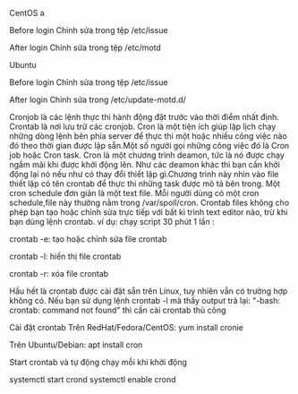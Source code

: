 CentOS a 

Before login
Chỉnh sửa trong tệp /etc/issue

After login
Chỉnh sửa trong tệp /etc/motd

Ubuntu

Before login
Chỉnh sửa trong tệp /etc/issue

After login
Chỉnh sửa trong /etc/update-motd.d/

Cronjob là các lệnh thực thi hành động đặt trước vào thời điểm nhất định. Crontab là nơi lưu trữ các cronjob.
Cron là một tiện ích giúp lập lịch chạy những dòng lệnh bên phía server để thực thi một hoặc nhiều công việc nào đó theo thời gian được lập sẵn.Một số người gọi những công việc đó là Cron job hoặc Cron task.
Cron là một chương trình deamon, tức là nó được chạy ngầm mãi khi được khởi động lên. Như các deamon khác thì bạn cần khởi động lại nó nếu như có thay đổi thiết lập gì.Chương trình này nhìn vào file thiết lập có tên crontab để thực thi những task được mô tả bên trong.
Một cron schedule đơn giản là một text file. Mỗi người dùng có một cron schedule,file này thường nằm trong /var/spoll/cron. Crontab files không cho phép bạn tạo hoặc chỉnh sửa trực tiếp với bất kì trình text editor nào, trừ khi bạn dùng lệnh crontab.
ví dụ: chạy script 30 phút 1 lần :

crontab -e: tạo hoặc chỉnh sửa file crontab

crontab -l: hiển thị file crontab

crontab -r: xóa file crontab

Hầu hết là crontab được cài đặt sẵn trên Linux, tuy nhiên vẫn có trường hợp không có. Nếu bạn sử dụng lệnh crontab -l mà thấy output trả lại: "-bash: crontab: command not found" thì cần cài crontab thủ công

Cài đặt crontab
Trên RedHat/Fedora/CentOS: yum install cronie

Trên Ubuntu/Debian: apt install cron

Start crontab và tự động chạy mỗi khi khởi động

systemctl start crond
systemctl enable crond